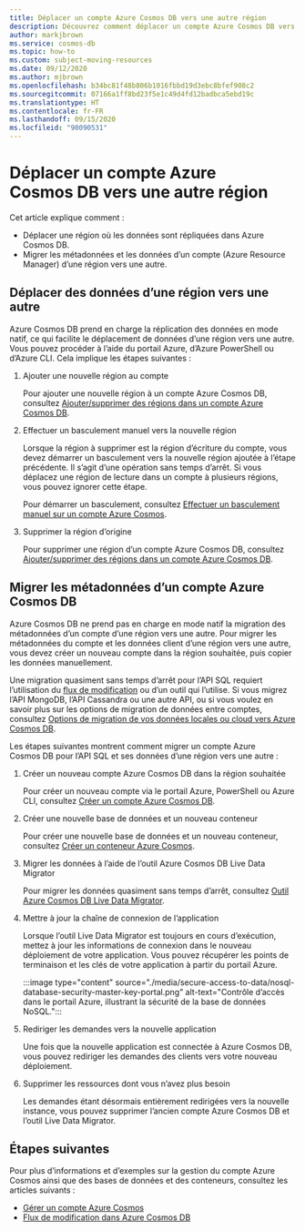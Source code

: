 ```yaml
---
title: Déplacer un compte Azure Cosmos DB vers une autre région
description: Découvrez comment déplacer un compte Azure Cosmos DB vers une autre région.
author: markjbrown
ms.service: cosmos-db
ms.topic: how-to
ms.custom: subject-moving-resources
ms.date: 09/12/2020
ms.author: mjbrown
ms.openlocfilehash: b34bc81f48b806b1016fbbd19d3ebc8bfef908c2
ms.sourcegitcommit: 07166a1ff8bd23f5e1c49d4fd12badbca5ebd19c
ms.translationtype: HT
ms.contentlocale: fr-FR
ms.lasthandoff: 09/15/2020
ms.locfileid: "90090531"
---
```

# <a name="move-an-azure-cosmos-db-account-to-another-region"></a>Déplacer un compte Azure Cosmos DB vers une autre région

Cet article explique comment :

- Déplacer une région où les données sont répliquées dans Azure Cosmos DB.
- Migrer les métadonnées et les données d’un compte (Azure Resource Manager) d’une région vers une autre.

## <a name="move-data-from-one-region-to-another"></a>Déplacer des données d’une région vers une autre

Azure Cosmos DB prend en charge la réplication des données en mode natif, ce qui facilite le déplacement de données d’une région vers une autre. Vous pouvez procéder à l’aide du portail Azure, d’Azure PowerShell ou d’Azure CLI. Cela implique les étapes suivantes :

1. Ajouter une nouvelle région au compte

    Pour ajouter une nouvelle région à un compte Azure Cosmos DB, consultez [Ajouter/supprimer des régions dans un compte Azure Cosmos DB](how-to-manage-database-account.md#addremove-regions-from-your-database-account).

1. Effectuer un basculement manuel vers la nouvelle région

    Lorsque la région à supprimer est la région d’écriture du compte, vous devez démarrer un basculement vers la nouvelle région ajoutée à l’étape précédente. Il s’agit d’une opération sans temps d’arrêt. Si vous déplacez une région de lecture dans un compte à plusieurs régions, vous pouvez ignorer cette étape. 
    
    Pour démarrer un basculement, consultez [Effectuer un basculement manuel sur un compte Azure Cosmos](how-to-manage-database-account.md#manual-failover).

1. Supprimer la région d’origine

    Pour supprimer une région d’un compte Azure Cosmos DB, consultez [Ajouter/supprimer des régions dans un compte Azure Cosmos DB](how-to-manage-database-account.md#addremove-regions-from-your-database-account).

## <a name="migrate-azure-cosmos-db-account-metadata"></a>Migrer les métadonnées d’un compte Azure Cosmos DB

Azure Cosmos DB ne prend pas en charge en mode natif la migration des métadonnées d’un compte d’une région vers une autre. Pour migrer les métadonnées du compte et les données client d’une région vers une autre, vous devez créer un nouveau compte dans la région souhaitée, puis copier les données manuellement. 

Une migration quasiment sans temps d’arrêt pour l’API SQL requiert l’utilisation du [flux de modification](change-feed.md) ou d’un outil qui l’utilise. Si vous migrez l’API MongoDB, l’API Cassandra ou une autre API, ou si vous voulez en savoir plus sur les options de migration de données entre comptes, consultez [Options de migration de vos données locales ou cloud vers Azure Cosmos DB](cosmosdb-migrationchoices.md). 

Les étapes suivantes montrent comment migrer un compte Azure Cosmos DB pour l’API SQL et ses données d’une région vers une autre :

1. Créer un nouveau compte Azure Cosmos DB dans la région souhaitée

    Pour créer un nouveau compte via le portail Azure, PowerShell ou Azure CLI, consultez [Créer un compte Azure Cosmos DB](how-to-manage-database-account.md#create-an-account).

1. Créer une nouvelle base de données et un nouveau conteneur

    Pour créer une nouvelle base de données et un nouveau conteneur, consultez [Créer un conteneur Azure Cosmos](how-to-create-container.md).

1. Migrer les données à l’aide de l’outil Azure Cosmos DB Live Data Migrator

    Pour migrer les données quasiment sans temps d’arrêt, consultez [Outil Azure Cosmos DB Live Data Migrator](https://github.com/Azure-Samples/azure-cosmosdb-live-data-migrator).

1. Mettre à jour la chaîne de connexion de l’application

    Lorsque l’outil Live Data Migrator est toujours en cours d’exécution, mettez à jour les informations de connexion dans le nouveau déploiement de votre application. Vous pouvez récupérer les points de terminaison et les clés de votre application à partir du portail Azure.

    :::image type="content" source="./media/secure-access-to-data/nosql-database-security-master-key-portal.png" alt-text="Contrôle d’accès dans le portail Azure, illustrant la sécurité de la base de données NoSQL.":::

1. Rediriger les demandes vers la nouvelle application

    Une fois que la nouvelle application est connectée à Azure Cosmos DB, vous pouvez rediriger les demandes des clients vers votre nouveau déploiement.

1. Supprimer les ressources dont vous n’avez plus besoin

    Les demandes étant désormais entièrement redirigées vers la nouvelle instance, vous pouvez supprimer l’ancien compte Azure Cosmos DB et l’outil Live Data Migrator.

## <a name="next-steps"></a>Étapes suivantes

Pour plus d’informations et d’exemples sur la gestion du compte Azure Cosmos ainsi que des bases de données et des conteneurs, consultez les articles suivants :

* [Gérer un compte Azure Cosmos](how-to-manage-database-account.md)
* [Flux de modification dans Azure Cosmos DB](change-feed.md)
